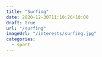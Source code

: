 ```yaml
---
title: "Surfing"
date: 2020-12-30T11:10:26+10:00
draft: true
url: "/surfing"
imageUrl: "/interests/surfing.jpg"
categories:
  - sport
---
```

